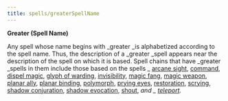 ```yaml
---
title: spells/greaterSpellName
---
```

 **Greater (Spell Name)**

Any spell whose name begins with _greater _is alphabetized according to the spell name. Thus, the description of a _greater _spell appears near the description of the spell on which it is based. Spell chains that have _greater _spells in them include those based on the spells _ [arcane sight](arcaneSight#_arcane-sight), [command](command#_command), [dispel magic](dispelMagic#_dispel-magic), [glyph of warding](glyphOfWarding#_glyph-of-warding), [invisibility](invisibility#_invisibility), [magic fang](magicFang#_magic-fang), [magic weapon](magicWeapon#_magic-weapon), [planar ally](planarAlly#_planar-ally), [planar binding](planarBinding#_planar-binding), [polymorph](polymorph#_polymorph), [prying eyes](pryingEyes#_prying-eyes), [restoration](restoration#_restoration), [scrying](scrying#_scrying), [shadow conjuration](shadowConjuration#_shadow-conjuration), [shadow evocation](shadowEvocation#_shadow-evocation), [shout](shout#_shout), _and _ [teleport](teleport#_teleport)._

